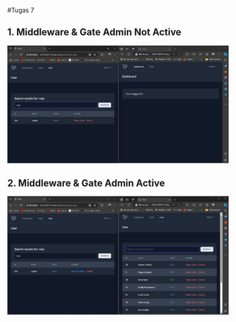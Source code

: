 #Tugas 7

## 1. Middleware & Gate Admin Not Active

![Alt text](screenshot/tugas7/nonactive.png)

## 2. Middleware & Gate Admin Active

![Alt text](screenshot/tugas7/active.png)
